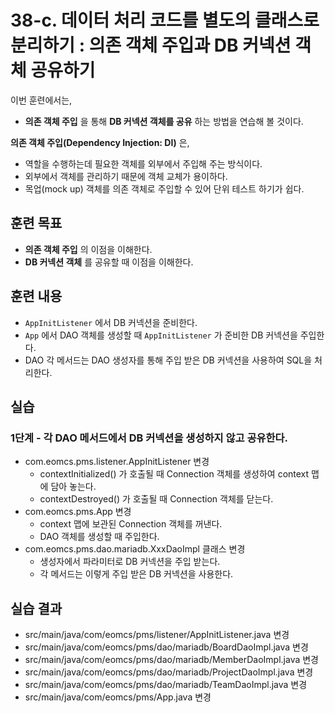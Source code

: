 # 38-c. 데이터 처리 코드를 별도의 클래스로 분리하기 : 의존 객체 주입과 DB 커넥션 객체 공유하기

이번 훈련에서는,
- **의존 객체 주입** 을 통해 **DB 커넥션 객체를 공유** 하는 방법을 연습해 볼 것이다.

**의존 객체 주입(Dependency Injection: DI)** 은,
- 역할을 수행하는데 필요한 객체를 외부에서 주입해 주는 방식이다.
- 외부에서 객체를 관리하기 때문에 객체 교체가 용이하다.
- 목업(mock up) 객체를 의존 객체로 주입할 수 있어 단위 테스트 하기가 쉽다.

## 훈련 목표
- **의존 객체 주입** 의 이점을 이해한다.
- **DB 커넥션 객체** 를 공유할 때 이점을 이해한다.

## 훈련 내용
- `AppInitListener` 에서 DB 커넥션을 준비한다.
- `App` 에서 DAO 객체를 생성할 때 `AppInitListener` 가 준비한 DB 커넥션을 주입한다.
- DAO 각 메서드는 DAO 생성자를 통해 주입 받은 DB 커넥션을 사용하여 SQL을 처리한다. 

## 실습

### 1단계 - 각 DAO 메서드에서 DB 커넥션을 생성하지 않고 공유한다.

- com.eomcs.pms.listener.AppInitListener 변경
  - contextInitialized() 가 호출될 때 Connection 객체를 생성하여 context 맵에 담아 놓는다.
  - contextDestroyed() 가 호출될 때 Connection 객체를 닫는다.
- com.eomcs.pms.App 변경
  - context 맵에 보관된 Connection 객체를 꺼낸다.
  - DAO 객체를 생성할 때 주입한다.
- com.eomcs.pms.dao.mariadb.XxxDaoImpl 클래스 변경
  - 생성자에서 파라미터로 DB 커넥션을 주입 받는다.
  - 각 메서드는 이렇게 주입 받은 DB 커넥션을 사용한다.



## 실습 결과
- src/main/java/com/eomcs/pms/listener/AppInitListener.java 변경
- src/main/java/com/eomcs/pms/dao/mariadb/BoardDaoImpl.java 변경
- src/main/java/com/eomcs/pms/dao/mariadb/MemberDaoImpl.java 변경
- src/main/java/com/eomcs/pms/dao/mariadb/ProjectDaoImpl.java 변경
- src/main/java/com/eomcs/pms/dao/mariadb/TeamDaoImpl.java 변경
- src/main/java/com/eomcs/pms/App.java 변경
